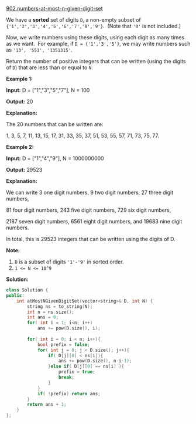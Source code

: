 [902.numbers-at-most-n-given-digit-set](https://leetcode.com/problems/numbers-at-most-n-given-digit-set/)  

We have a **sorted** set of digits `D`, a non-empty subset of `{'1','2','3','4','5','6','7','8','9'}`.  (Note that `'0'` is not included.)

Now, we write numbers using these digits, using each digit as many times as we want.  For example, if `D = {'1','3','5'}`, we may write numbers such as `'13', '551', '1351315'`.

Return the number of positive integers that can be written (using the digits of `D`) that are less than or equal to `N`.

**Example 1:**

  
**Input:** D = \["1","3","5","7"\], N = 100
  
**Output:** 20
  
**Explanation:** 
  
The 20 numbers that can be written are:
  
1, 3, 5, 7, 11, 13, 15, 17, 31, 33, 35, 37, 51, 53, 55, 57, 71, 73, 75, 77.
  

**Example 2:**

  
**Input:** D = \["1","4","9"\], N = 1000000000
  
**Output:** 29523
  
**Explanation:** 
  
We can write 3 one digit numbers, 9 two digit numbers, 27 three digit numbers,
  
81 four digit numbers, 243 five digit numbers, 729 six digit numbers,
  
2187 seven digit numbers, 6561 eight digit numbers, and 19683 nine digit numbers.
  
In total, this is 29523 integers that can be written using the digits of D.

**Note:**

1.  `D` is a subset of digits `'1'-'9'` in sorted order.
2.  `1 <= N <= 10^9`  



**Solution:**  

```cpp
class Solution {
public:
    int atMostNGivenDigitSet(vector<string>& D, int N) {
        string ns = to_string(N);
        int n = ns.size();
        int ans = 0;
        for( int i = 1; i<n; i++)
            ans += pow(D.size(), i);
        
        for( int i = 0; i < n; i++){
            bool prefix = false;
            for( int j = 0; j < D.size(); j++){
                if( D[j][0] < ns[i]){
                    ans += pow(D.size(), n-i-1);
                }else if( D[j][0] == ns[i] ){
                    prefix = true;
                    break;
                }
            }
            if( !prefix) return ans;
        }
        return ans + 1;
    }
};
```
      